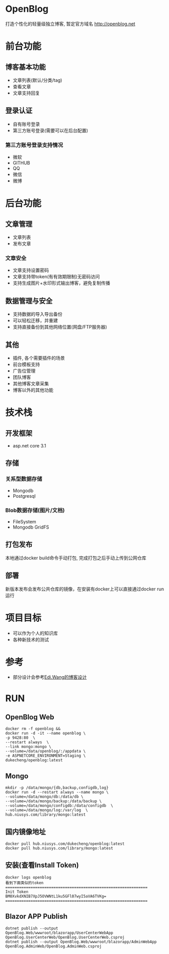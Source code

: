 # OpenBlog
打造个性化的轻量级独立博客, 暂定官方域名 http://openblog.net

# 前台功能
## 博客基本功能
* 文章列表(默认/分类/tag)
* 查看文章
* 文章支持回复
## 登录认证
* 自有账号登录
* 第三方账号登录(需要可以在后台配置)
### 第三方账号登录支持情况
* 微软
* GITHUB
* QQ
* 微信
* 微博

# 后台功能
## 文章管理
* 文章列表
* 发布文章
### 文章安全
* 文章支持设置密码
* 文章支持带token(有有效期限制)无密码访问
* 支持生成图片+水印形式输出博客，避免复制传播
## 数据管理与安全
* 支持数据的导入导出备份
* 可以轻松迁移，并重建
* 支持直接备份到其他网络位置(网盘/FTP服务器)
## 其他
* 插件, 各个需要插件的场景
* 前台模板支持
* 广告位管理
* 团队博客
* 其他博客文章采集
* 博客以外的其他功能

# 技术栈

## 开发框架
* asp.net core 3.1

## 存储

### 关系型数据存储
* Mongodb
* Postgresql

### Blob数据存储(图片/文档)
* FileSystem
* Mongodb GridFS
## 打包发布
本地通过docker build命令手动打包, 完成打包之后手动上传到公网仓库
## 部署
新版本发布会发布公共仓库的镜像，在安装有docker上可以直接通过docker run运行

# 项目目标
* 可以作为个人的知识库
* 各种新技术的测试

# 参考
* 部分设计会参考[Edi.Wang的博客设计](https://github.com/EdiWang/Moonglade)

# RUN

## OpenBlog Web
```
docker rm -f openblog &&
docker run -d -it --name openblog \
-p 9428:80  \
--restart always  \
--link mongo:mongo \
--volume=/data/openblog/:/appdata \
-e ASPNETCORE_ENVIRONMENT=Staging \
dukecheng/openblog:latest
```

## Mongo
```
mkdir -p /data/mongo/{db,backup,configdb,log}
docker run -d --restart always --name mongo \
--volume=/data/mongo/db:/data/db \
--volume=/data/mongo/backup:/data/backup \
--volume=/data/mongo/configdb:/data/configdb  \
--volume=/data/mongo/log:/var/log  \
hub.niusys.com/library/mongo:latest
```

## 国内镜像地址
```
docker pull hub.niusys.com/dukecheng/openblog:latest
docker pull hub.niusys.com/library/mongo:latest
```

## 安装(查看Install Token)
```
docker logs openblog
看到下面类似的token
==============================================================
Init Token
BM0XvkdXNIB7XpJ5OVWNtL1ku5GFl07wyI5aVA6TVKg=
==============================================================
```

## Blazor APP Publish
```
dotnet publish --output OpenBlog.Web/wwwroot/blazorapp/UserCenterWebApp OpenBlog.UserCenterWeb/OpenBlog.UserCenterWeb.csproj
dotnet publish --output OpenBlog.Web/wwwroot/blazorapp/AdminWebApp OpenBlog.AdminWeb/OpenBlog.AdminWeb.csproj
```